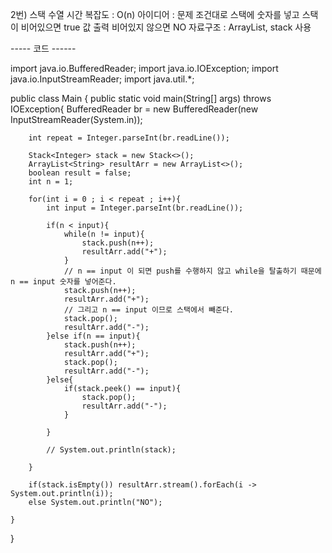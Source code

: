 2번) 스택 수열
시간 복잡도 : O(n)
아이디어 : 문제 조건대로 스택에 숫자를 넣고 스택이 비어있으면 true 값 출력 비어있지 않으면 NO
자료구조 : ArrayList, stack 사용

----- 코드 ------

import java.io.BufferedReader;
import java.io.IOException;
import java.io.InputStreamReader;
import java.util.*;

public class Main {
    public static void main(String[] args) throws IOException{
        BufferedReader br = new BufferedReader(new InputStreamReader(System.in));
        
        int repeat = Integer.parseInt(br.readLine());

        Stack<Integer> stack = new Stack<>();
        ArrayList<String> resultArr = new ArrayList<>();
        boolean result = false;
        int n = 1;
        
        for(int i = 0 ; i < repeat ; i++){
            int input = Integer.parseInt(br.readLine());

            if(n < input){
                while(n != input){
                    stack.push(n++);
                    resultArr.add("+");
                }
                // n == input 이 되면 push를 수행하지 않고 while을 탈출하기 때문에 n == input 숫자를 넣어준다.
                stack.push(n++);
                resultArr.add("+");
                // 그리고 n == input 이므로 스택에서 빼준다.
                stack.pop();
                resultArr.add("-");
            }else if(n == input){
                stack.push(n++);
                resultArr.add("+");
                stack.pop();
                resultArr.add("-");
            }else{
                if(stack.peek() == input){
                    stack.pop();
                    resultArr.add("-");
                }
                
            }

            // System.out.println(stack);
    
        }
        
        if(stack.isEmpty()) resultArr.stream().forEach(i -> System.out.println(i));
        else System.out.println("NO");
        
    }

    
}

